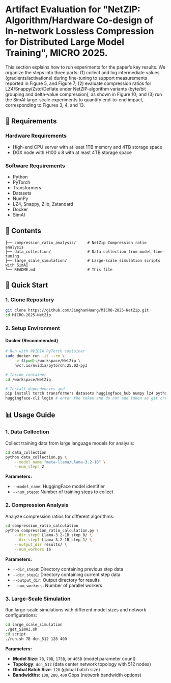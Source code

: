 # Artifact Evaluation for "NetZIP: Algorithm/Hardware Co-design of In-network Lossless Compression for Distributed Large Model Training", MICRO 2025.

This section explains how to run experiments for the paper’s key results. We organize the steps into three parts: (1) collect and log intermediate values (gradients/activations) during fine-tuning to support measurements reported in Figure 5, and Figure 7; (2) evaluate compression ratios for LZ4/Snappy/Zstd/Deflate under NetZIP-algorithm variants (byte/bit grouping and delta-value compression), as shown in Figure 10; and (3) run the SimAI large-scale experiments to quantify end-to-end impact, corresponding to Figures 3, 4, and 13.

## 🔩 Requirements

### Hardware Requirements
- High-end CPU server with at least 1TB memory and 4TB storage space
- DGX node with H100 x 8 with at least 4TB storage space

### Software Requirements
- Python
- PyTorch
- Transformers
- Datasets
- NumPy
- LZ4, Snappy, Zlib, Zstandard
- Docker
- SimAI

## 📖 Contents
```
├── compression_ratio_analysis/     # NetZip Compression ratio analysis
├── data_collection/                # Data collection from model fine-tuning
├── large_scale_simulation/         # Large-scale simulation scripts with SimAI
└── README.md                       # This file
```

## 🚀 Quick Start

### 1. Clone Repository

```bash
git clone https://github.com/JinghanHuang/MICRO-2025-NetZip.git
cd MICRO-2025-NetZip
```

### 2. Setup Environment

#### Docker (Recommended)

```bash
# Run with NVIDIA PyTorch container
sudo docker run -it --rm \
    -v $(pwd):/workspace/NetZip \
    nvcr.io/nvidia/pytorch:25.02-py3

# Inside container
cd /workspace/NetZip
```

```bash
# Install dependencies and
pip install torch transformers datasets huggingface_hub numpy lz4 python-snappy zstandard tqdm
huggingface-cli login # enter the token and do not add token as git credential

```

## 📊 Usage Guide

### 1. Data Collection

Collect training data from large language models for analysis:

```bash
cd data_collection
python data_collection.py \
    --model_name "meta-llama/Llama-3.2-1B" \
    --num_steps 2
```

**Parameters:**
- `--model_name`: HuggingFace model identifier
- `--num_steps`: Number of training steps to collect

### 2. Compression Analysis

Analyze compression ratios for different algorithms:

```bash
cd compression_ratio_calculation
python compression_ratio_calculation.py \
    --dir_step0 Llama-3.2-1B_step_0/ \
    --dir_step1 Llama-3.2-1B_step_1/ \
    --output_dir results/ \
    --num_workers 16
```

**Parameters:**
- `--dir_step0`: Directory containing previous step data
- `--dir_step1`: Directory containing current step data
- `--output_dir`: Output directory for results
- `--num_workers`: Number of parallel workers

### 3. Large-Scale Simulation

Run large-scale simulations with different model sizes and network configurations:

```bash
cd large_scale_simulation
./get_SimAI.sh
cd script
./run.sh 7B dcn_512 128 400
```

**Parameters:**
- **Model Size**: `7B`, `70B`, `175B`, or `405B` (model parameter count)
- **Topology**: `dcn_512` (data center network topology with 512 nodes)
- **Global Batch Size**: `128` (global batch size)
- **Bandwidths**: `100`, `200`, `400` Gbps (network bandwidth options)